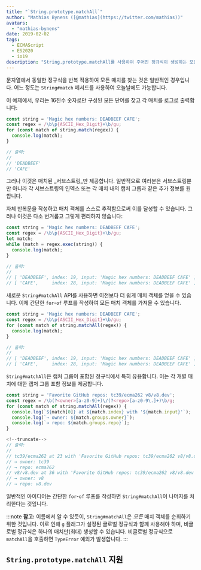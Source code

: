 ```yaml
---
title: "`String.prototype.matchAll`"
author: "Mathias Bynens ([@mathias](https://twitter.com/mathias))"
avatars: 
  - "mathias-bynens"
date: 2019-02-02
tags: 
  - ECMAScript
  - ES2020
  - io19
description: "String.prototype.matchAll를 사용하여 주어진 정규식이 생성하는 모든 매치 객체를 쉽게 순회할 수 있습니다."
---
```

문자열에서 동일한 정규식을 반복 적용하여 모든 매치를 찾는 것은 일반적인 경우입니다. 어느 정도는 `String#match` 메서드를 사용하여 오늘날에도 가능합니다.

이 예제에서, 우리는 16진수 숫자로만 구성된 모든 단어를 찾고 각 매치를 로그로 출력합니다:

```js
const string = 'Magic hex numbers: DEADBEEF CAFE';
const regex = /\b\p{ASCII_Hex_Digit}+\b/gu;
for (const match of string.match(regex)) {
  console.log(match);
}

// 출력:
//
// 'DEADBEEF'
// 'CAFE'
```

그러나 이것은 매치된 _서브스트링_만 제공합니다. 일반적으로 여러분은 서브스트링뿐만 아니라 각 서브스트링의 인덱스 또는 각 매치 내의 캡처 그룹과 같은 추가 정보를 원합니다.

자체 반복문을 작성하고 매치 객체를 스스로 추적함으로써 이를 달성할 수 있습니다. 그러나 이것은 다소 번거롭고 그렇게 편리하지 않습니다:

```js
const string = 'Magic hex numbers: DEADBEEF CAFE';
const regex = /\b\p{ASCII_Hex_Digit}+\b/gu;
let match;
while (match = regex.exec(string)) {
  console.log(match);
}

// 출력:
//
// [ 'DEADBEEF', index: 19, input: 'Magic hex numbers: DEADBEEF CAFE' ]
// [ 'CAFE',     index: 28, input: 'Magic hex numbers: DEADBEEF CAFE' ]
```

새로운 `String#matchAll` API를 사용하면 이전보다 더 쉽게 매치 객체를 얻을 수 있습니다. 이제 간단한 `for`-`of` 루프를 작성하여 모든 매치 객체를 가져올 수 있습니다.

```js
const string = 'Magic hex numbers: DEADBEEF CAFE';
const regex = /\b\p{ASCII_Hex_Digit}+\b/gu;
for (const match of string.matchAll(regex)) {
  console.log(match);
}

// 출력:
//
// [ 'DEADBEEF', index: 19, input: 'Magic hex numbers: DEADBEEF CAFE' ]
// [ 'CAFE',     index: 28, input: 'Magic hex numbers: DEADBEEF CAFE' ]
```

`String#matchAll`은 캡처 그룹이 포함된 정규식에서 특히 유용합니다. 이는 각 개별 매치에 대한 캡처 그룹 포함 정보를 제공합니다.

```js
const string = 'Favorite GitHub repos: tc39/ecma262 v8/v8.dev';
const regex = /\b(?<owner>[a-z0-9]+)\/(?<repo>[a-z0-9\.]+)\b/g;
for (const match of string.matchAll(regex)) {
  console.log(`${match[0]} at ${match.index} with '${match.input}'`);
  console.log(`→ owner: ${match.groups.owner}`);
  console.log(`→ repo: ${match.groups.repo}`);
}

<!--truncate-->
// 출력:
//
// tc39/ecma262 at 23 with 'Favorite GitHub repos: tc39/ecma262 v8/v8.dev'
// → owner: tc39
// → repo: ecma262
// v8/v8.dev at 36 with 'Favorite GitHub repos: tc39/ecma262 v8/v8.dev'
// → owner: v8
// → repo: v8.dev
```

일반적인 아이디어는 간단한 `for`-`of` 루프를 작성하면 `String#matchAll`이 나머지를 처리한다는 것입니다.

:::note
**참고:** 이름에서 알 수 있듯이, `String#matchAll`은 _모든_ 매치 객체를 순회하기 위한 것입니다. 이로 인해 `g` 플래그가 설정된 글로벌 정규식과 함께 사용해야 하며, 비글로벌 정규식은 하나의 매치만(최대) 생성할 수 있습니다. 비글로벌 정규식으로 `matchAll`을 호출하면 `TypeError` 예외가 발생합니다.
:::

## `String.prototype.matchAll` 지원

<feature-support chrome="73 /blog/v8-release-73#string.prototype.matchall"
                 firefox="67"
                 safari="13"
                 nodejs="12"
                 babel="yes https://github.com/zloirock/core-js#ecmascript-string-and-regexp"></feature-support>
